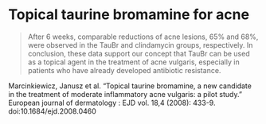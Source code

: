 # Topical taurine bromamine for acne

> After 6 weeks, comparable reductions of acne lesions, 65% and 68%, were observed in the TauBr and clindamycin groups, respectively. In conclusion, these data support our concept that TauBr can be used as a topical agent in the treatment of acne vulgaris, especially in patients who have already developed antibiotic resistance.

Marcinkiewicz, Janusz et al. “Topical taurine bromamine, a new candidate in the treatment of moderate inflammatory acne vulgaris: a pilot study.” European journal of dermatology : EJD vol. 18,4 (2008): 433-9. doi:10.1684/ejd.2008.0460
